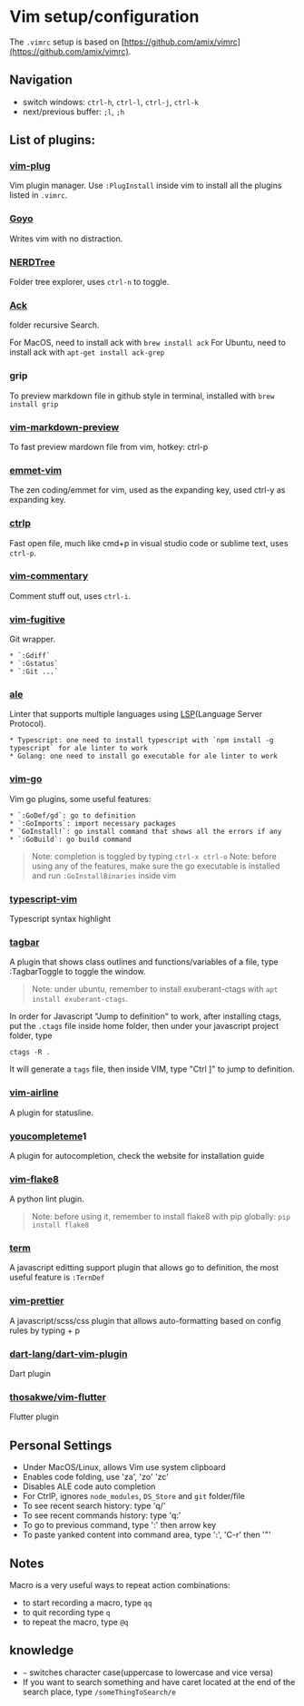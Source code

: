 # Vim setup/configuration

The `.vimrc` setup is based on [https://github.com/amix/vimrc](https://github.com/amix/vimrc).

## Navigation

* switch windows: `ctrl-h`, `ctrl-l`, `ctrl-j`, `ctrl-k`
* next/previous buffer: `;l`, `;h`

## List of plugins:

### [vim-plug](https://github.com/junegunn/vim-plug)
Vim plugin manager. Use `:PlugInstall` inside vim to install all the plugins listed in `.vimrc`.

### [Goyo](https://github.com/junegunn/goyo.vim)
Writes vim with no distraction.

### [NERDTree](https://github.com/scrooloose/nerdtree)
Folder tree explorer, uses `ctrl-n` to toggle.
    
### [Ack](https://github.com/mileszs/ack.vim)
folder recursive Search.

For MacOS, need to install ack with
    ```
    brew install ack
    ```
For Ubuntu, need to install ack with
    ```
    apt-get install ack-grep
    ```

### grip
To preview markdown file in github style in terminal, installed with
    ```
    brew install grip
    ```

### [vim-markdown-preview](https://github.com/JamshedVesuna/vim-markdown-preview)

To fast preview mardown file from vim, hotkey: ctrl-p

### [emmet-vim](https://github.com/mattn/emmet-vim)

The zen coding/emmet for vim, used <Tab> as the expanding key, used ctrl-y as expanding key.

### [ctrlp](https://github.com/ctrlpvim/ctrlp.vim)
Fast open file, much like cmd+p in visual studio code or sublime text, uses `ctrl-p`.


### [vim-commentary](https://github.com/tpope/vim-commentary)
Comment stuff out, uses `ctrl-i`.

### [vim-fugitive](https://github.com/tpope/vim-fugitive)
Git wrapper. 

    * `:Gdiff`
    * `:Gstatus`
    * `:Git ...`

### [ale](https://github.com/w0rp/ale)
Linter that supports multiple languages using [LSP](https://langserver.org/)(Language Server Protocol).

    * Typescript: one need to install typescript with `npm install -g typescript` for ale linter to work
    * Golang: one need to install go executable for ale linter to work



### [vim-go](https://github.com/fatih/vim-go)
Vim go plugins, some useful features:

    * `:GoDef/gd`: go to definition
    * `:GoImports`: import necessary packages
    * `GoInstall!`: go install command that shows all the errors if any
    * `:GoBuild`: go build command
> Note: completion is toggled by typing `ctrl-x ctrl-o`
> Note: before using any of the features, make sure the go executable is installed and run `:GoInstallBinaries` inside vim

### [typescript-vim](https://github.com/leafgarland/typescript-vim)
Typescript syntax highlight

### [tagbar](https://github.com/majutsushi/tagbar)
A plugin that shows class outlines and functions/variables of a file, type :TagbarToggle to toggle the window.
>Note: under ubuntu, remember to install exuberant-ctags with `apt install exuberant-ctags`.


In order for Javascript "Jump to definition" to work, after installing ctags, put the `.ctags` file inside home folder, then under your javascript project folder, type

```shell
ctags -R .
```
It will generate a `tags` file, then inside VIM, type "Ctrl ]" to jump to definition.

### [vim-airline](https://github.com/vim-airline/vim-airline)
A plugin for statusline.

### [youcompleteme](https://github.com/valloric/youcompleteme)1
A plugin for autocompletion, check the website for installation guide

### [vim-flake8](https://github.com/nvie/vim-flake8)
A python lint plugin.
> Note: before using it, remember to install flake8 with pip globally:
`pip install flake8`

### [term](https://github.com/ternjs/tern_for_vim)
A javascript editting support plugin that allows go to definition, the most useful feature is `:TernDef`

### [vim-prettier](https://github.com/prettier/vim-prettier)
A javascript/scss/css plugin that allows auto-formatting based on config rules by typing <mapleader> + p

### [dart-lang/dart-vim-plugin](https://github.com/dart-lang/dart-vim-plugin)
Dart plugin

### [thosakwe/vim-flutter](https://github.com/thosakwe/vim-flutter)
Flutter plugin

## Personal Settings

* Under MacOS/Linux, allows Vim use system clipboard
* Enables code folding, use 'za', 'zo' 'zc'
* Disables ALE code auto completion
* For CtrlP, ignores `node_modules`, `DS_Store` and `git` folder/file
* To see recent search history: type 'q/'
* To see recent commands history: type 'q:'
* To go to previous command, type ':' then arrow key
* To paste yanked content into command area, type ':', 'C-r' then '"'

## Notes

Macro is a very useful ways to repeat action combinations:

* to start recording a macro, type `qq`
* to quit recording type `q`
* to repeat the macro, type `@q`

## knowledge

* `~` switches character case(uppercase to lowercase and vice versa)
* If you want to search something and have caret located at the end of the search place, type `/someThingToSearch/e`